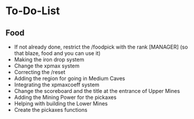 # To-Do-List

## Food

- If not already done, restrict the /foodpick with the rank [MANAGER] (so that blaze, food and you can use it)
- Making the iron drop system
- Change the xpmax system
- Correcting the /reset
- Adding the region for going in Medium Caves
- Integrating the xpmaxcoeff system
- Change the scoreboard and the title at the entrance of Upper Mines
- Adding the Mining Power for the pickaxes
- Helping with building the Lower Mines
- Create the pickaxes functions
